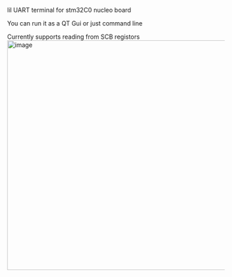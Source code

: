 lil UART terminal for stm32C0 nucleo board

You can run it as a QT Gui or just command line

Currently supports reading from SCB registors
<img width="692" height="532" alt="image" src="https://github.com/user-attachments/assets/f38deade-98a0-44a8-865c-cd92a5db079f" />
